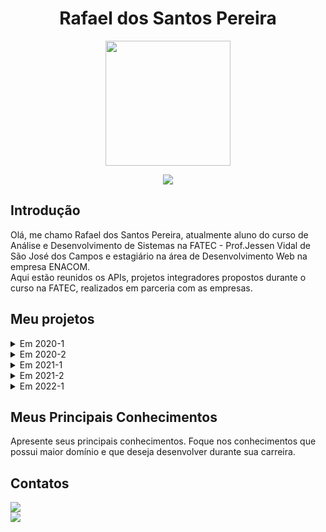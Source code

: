 <body>
  <div align="center">
    <h1>Rafael dos Santos Pereira</h1>
    <kbd><img src="https://avatars.githubusercontent.com/rafaeldossper" width="200px" height="200px"/></kbd>
    <p><a href="https://www.linkedin.com/in/rafaeldossper/"><img src="https://img.shields.io/badge/LinkedIn-0077B5?style=for-the-badge&logo=linkedin&logoColor=white"/></a></p>
  </div>
</body>

## Introdução

Olá, me chamo Rafael dos Santos Pereira, atualmente aluno do curso de Análise e Desenvolvimento de Sistemas na FATEC - Prof.Jessen Vidal de São José dos Campos e estagiário na área de Desenvolvimento Web na empresa ENACOM.<br> 
Aqui estão reunidos os APIs, projetos integradores propostos durante o curso na FATEC, realizados em parceria com as empresas.<br /> 


## Meu projetos

<details>
  <summary>Em 2020-1</summary>

  ## SlimSystem
  
No primeiro projeto integrador proposto foi desenvolvido um aplicativo mobile de segurança domiciliar, o qual faz o gerenciamento e controle de câmeras e alarmes para a segurança. Utilizamos a programação modular a qual enfatiza a separação da funcionalidade de um programa em módulos independentes e intercambiáveis.


### Parceiro Acadêmico  
##### FATEC - Prof. Jessen Vidal
Prof. Jean Carlos Lourenço Costa, disciplina de Programação em Microinformática. <body/>

### Tecnologias Utilizadas
Foram utilizadas as plataformas Kodular/App Inventor no desenvolvimento do aplicativo e o Firebase para o armazenamento e fornecimento de dados.

- #### Firebase
O Firebase fornece um banco de dados em tempo real e back-end como um serviço. O serviço fornece aos desenvolvedores de aplicativos uma API que permite que os dados sejam sincronizados entre clientes e armazenados na nuvem do Firebase.

 - #### Kodular/AppInventor
Plataformas usadas para desenvolvimento de aplicativos android, baseada em blocos lógicos. Foi desenvolvido toda a aplicação do projeto usando programação em blocos.
  
  
### Contribuições Pessoais
Durante o desenvolvimento desse projeto minha contribuição foi na parte do backend da aplicação, o sistema de login, chamadas telefônicas e notificações de acompanhamento de atividades foram construídas através dos blocos lógicos nas plataformas de desenvolvimento de aplicativos android.

  
### Hard Skills
Aprendi sobre a criação e utilização do banco de dados, assim como a lógica de programação, conhecimento desenvolvido na utilização dos blocos lógicos nas plataformas Kodular/AppInventor

### Soft Skills
A principal soft skill desenvolvida foi a comunicação, essencial para a minha contribuição com a equipe, levando em consideração que tivemos que migrar para o ensino EAD em circunstâncias da pandemia, precisavamos manter clareza na nossa comunicação para que pudéssemos trabalhar em equipe no desenvolvimento do projeto.

</details>  
<details>
  <summary>Em 2020-2</summary>

  </details>
   
  <details>
  <summary>Em 2021-1</summary>
  
  </details>
  
  <details>
  <summary>Em 2021-2</summary>
  
  </details>
  
  <details>
  <summary>Em 2022-1</summary>
  
  
  </details>
  
  
  
  
## Meus Principais Conhecimentos
Apresente seus principais conhecimentos. Foque nos conhecimentos que possui maior domínio e que deseja desenvolver durante sua carreira.

## Contatos
<p align="justify">
                     <a href="https://www.linkedin.com/in/rafaeldossper/"><img src="https://img.shields.io/badge/LinkedIn-0077B5?style=for-the-badge&logo=linkedin&logoColor=white"/></a> <br>
  <a href="https://github.com/rafaeldossper"><img src="https://img.shields.io/badge/github-0077B5?style=for-the-badge&logo=github&logoColor=black"/></a>
              </p>

  

